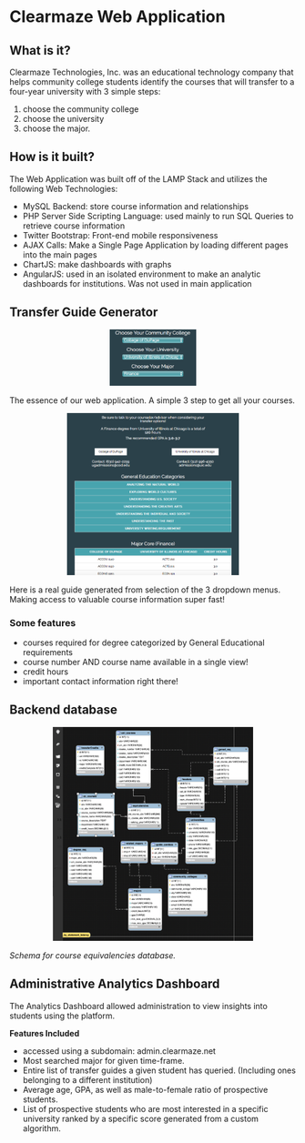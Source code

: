 # Clearmaze Web Application

## What is it?
Clearmaze Technologies, Inc. was an educational technology company that helps community college students identify the courses that will transfer to a four-year university with 3 simple steps:
1. choose the community college
2. choose the university
3.  choose the major.

## How is it built?
The Web Application was built off of the LAMP Stack and utilizes the following Web Technologies:
- MySQL Backend: store course information and relationships
- PHP Server Side Scripting Language: used mainly to run SQL Queries to retrieve course information
- Twitter Bootstrap: Front-end mobile responsiveness
- AJAX Calls: Make a Single Page Application by loading different pages into the main pages
- ChartJS: make dashboards with graphs
- AngularJS: used in an isolated environment to make an analytic dashboards for institutions. Was not used in main application

## Transfer Guide Generator

<p align="center">
  <img src="assets/TransferGuideGenerator1.png" width="30%" />
</p>

The essence of our web application. A simple 3 step to get all your courses.

<p align="center">
  <img src="assets/TransferGuideGenerator2.png" width="60%" />
</p>

Here is a real guide generated from selection of the 3 dropdown menus. Making access to valuable course information super fast!

### Some features
- courses required for degree categorized by General Educational requirements
- course number AND course name available in a single view!
- credit hours
- important contact information right there!

## Backend database

<p align="center">
  <img src="assets/databaseschema.png" width="70%" />
</p>
  <i>Schema for course equivalencies database.</i>

## Administrative Analytics Dashboard

The Analytics Dashboard allowed administration to view insights into students using the platform.

**Features Included**
- accessed using a subdomain: admin.clearmaze.net
- Most searched major for given time-frame.
- Entire list of transfer guides a given student has queried.  (Including ones belonging to a different institution)
- Average age, GPA, as well as male-to-female ratio of prospective students.
- List of prospective students who are most interested in a specific university ranked by a specific score generated from a custom algorithm.
